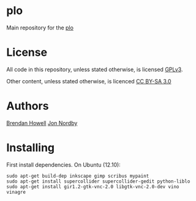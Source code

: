 plo
===

Main repository for the [plo](http://www.piksel.no/pulse/plo "Piksels &amp; Lines Orchestra")

License
==========
All code in this repository, unless stated otherwise, is licensed
[GPLv3](http://www.gnu.org/licenses/gpl-3.0.txt "GNU General Public License, version 3").

Other content, unless stated otherwise, is licenced
[CC BY-SA 3.0](http://creativecommons.org/licenses/by-sa/3.0/ "Creative Commons Attribution-ShareAlike")

Authors
=========
[Brendan Howell](http://www.wintermute.org/brendan/)
[Jon Nordby](http://www.jonnor.com)


Installing
=============

First install dependencies. On Ubuntu (12.10):

    sudo apt-get build-dep inkscape gimp scribus mypaint
    sudo apt-get install supercollider supercollider-gedit python-liblo
    sudo apt-get install gir1.2-gtk-vnc-2.0 libgtk-vnc-2.0-dev vino vinagre

